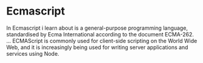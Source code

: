 # Ecmascript
 In Ecmascript i learn about is a general-purpose programming language, standardised by Ecma International according to the document ECMA-262. ... ECMAScript is commonly used for client-side scripting on the World Wide Web, and it is increasingly being used for writing server applications and services using Node.
